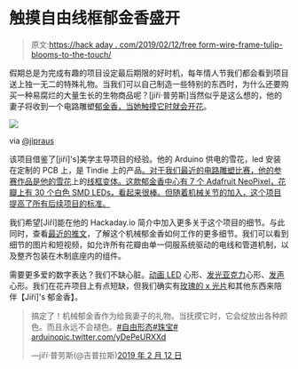 # 触摸自由线框郁金香盛开

> 原文:[https://hack aday . com/2019/02/12/free form-wire-frame-tulip-blooms-to-the-touch/](https://hackaday.com/2019/02/12/freeform-wire-frame-tulip-blooms-to-the-touch/)

假期总是为完成有趣的项目设定最后期限的好时机，每年情人节我们都会看到项目送上独一无二的特殊礼物。当我们可以自己制造一些特别的东西时，为什么还要购买一种易腐烂的大量生长的生物商品呢？[jiří·普劳斯]当然似乎是这么想的，他的妻子将收到一个电路雕塑[郁金香，当她触摸它时就会开花](https://twitter.com/jipraus/status/1095362507122921473)。

![](../Images/2377b8f8d2e968ce3623ea913be6877b.png)

via [@jipraus](https://twitter.com/jipraus/status/1093973953150939137)

该项目借鉴了[jiří]'s]美学主导项目的经验。他的 Arduino 供电的雪花，led 安装在定制的 PCB 上，是 Tindie 上的产品[。对于我们最近的电路雕塑比赛，他的参赛作品是他的雪花](https://www.tindie.com/products/jiripraus/arduinoflake/)上的[线框变体。这款郁金香中心有 7 个 Adafruit NeoPixel，花瓣上有 30 个白色 SMD LEDs，看起来很棒。但随着机械关节的加入，这个项目提高了所有后续项目的标准。](https://hackaday.io/project/162677)

我们希望[Jiří]能在他的 Hackaday.io 简介中加入更多关于这个项目的细节。与此同时，查看[最近的推文](https://twitter.com/jipraus)，了解这个机械郁金香如何工作的更多细节。我们可以看到细节的图片和短视频，如允许所有花瓣由单一伺服系统驱动的电线和管道机制，以及整齐包装在木制底座内的组件。

需要更多爱的数字表达？我们不缺心脏。[动画 LED](https://hackaday.com/2017/02/03/valentines-heart-with-awesome-animations/) 心形、[发光亚克力](https://hackaday.com/2012/02/15/a-lot-of-love-went-into-this-glowing-valentine/)心形、[发声](https://hackaday.com/2013/02/18/speech-synthesizing-valentine-from-1991/)心形。我们在花卉项目上有点短缺，但我们确实有[玫瑰的 x 光片](https://hackaday.com/2018/02/14/a-perfect-rose-a-stepper-an-x-ray-machine-and-thee/)和其他东西来陪伴【Jiří]'s 郁金香】。

> 搞定了！机械郁金香作为给我妻子的礼物。当抚摸它时，它会绽放出各种颜色。而且永远不会褪色。[#自由形态](https://twitter.com/hashtag/freeform?src=hash&ref_src=twsrc%5Etfw)[#珠宝](https://twitter.com/hashtag/jewelry?src=hash&ref_src=twsrc%5Etfw)[# arduino](https://twitter.com/hashtag/arduino?src=hash&ref_src=twsrc%5Etfw)[pic.twitter.com/yDePeURXXd](https://t.co/yDePeURXXd)
> 
> —jiří·普劳斯(@吉普拉斯)[2019 年 2 月 12 日](https://twitter.com/jipraus/status/1095362507122921473?ref_src=twsrc%5Etfw)